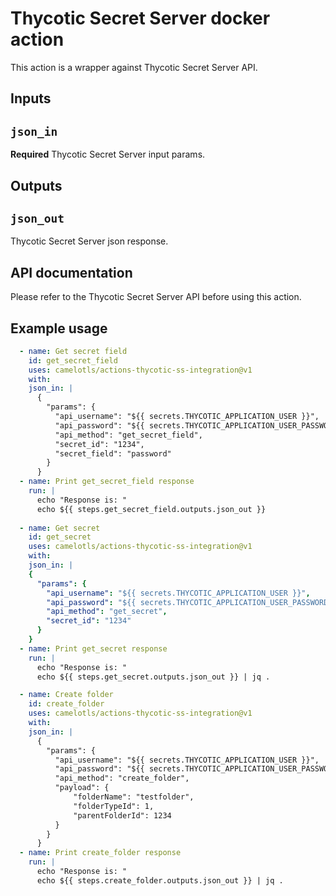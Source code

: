 # Thycotic Secret Server docker action

This action is a wrapper against Thycotic Secret Server API.

## Inputs

## `json_in`

**Required** Thycotic Secret Server input params.

## Outputs

## `json_out`

Thycotic Secret Server json response.

## API documentation
Please refer to the Thycotic Secret Server API before using this action.

## Example usage
```yaml
  - name: Get secret field
    id: get_secret_field
    uses: camelotls/actions-thycotic-ss-integration@v1
    with:
    json_in: |
      {
        "params": {
          "api_username": "${{ secrets.THYCOTIC_APPLICATION_USER }}",
          "api_password": "${{ secrets.THYCOTIC_APPLICATION_USER_PASSWORD }}",
          "api_method": "get_secret_field",
          "secret_id": "1234",
          "secret_field": "password"
        }
      }
  - name: Print get_secret_field response
    run: |
      echo "Response is: "
      echo ${{ steps.get_secret_field.outputs.json_out }}
      
  - name: Get secret
    id: get_secret
    uses: camelotls/actions-thycotic-ss-integration@v1
    with:
    json_in: |
    {
      "params": {
        "api_username": "${{ secrets.THYCOTIC_APPLICATION_USER }}",
        "api_password": "${{ secrets.THYCOTIC_APPLICATION_USER_PASSWORD }}",
        "api_method": "get_secret",
        "secret_id": "1234"
      }
    }
  - name: Print get_secret response
    run: |
      echo "Response is: "
      echo ${{ steps.get_secret.outputs.json_out }} | jq .

  - name: Create folder
    id: create_folder
    uses: camelotls/actions-thycotic-ss-integration@v1
    with:
    json_in: |
      {
        "params": {
          "api_username": "${{ secrets.THYCOTIC_APPLICATION_USER }}",
          "api_password": "${{ secrets.THYCOTIC_APPLICATION_USER_PASSWORD }}",
          "api_method": "create_folder",
          "payload": {
              "folderName": "testfolder",
              "folderTypeId": 1,
              "parentFolderId": 1234
          }
        }
      }
  - name: Print create_folder response
    run: |
      echo "Response is: "
      echo ${{ steps.create_folder.outputs.json_out }} | jq .  
```